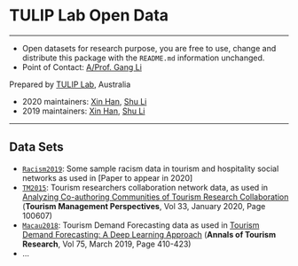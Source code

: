 # TULIP Lab Open Data  

---
- Open datasets for research purpose, you are free to use, change and distribute this package with the `README.md` information unchanged.
- Point of Contact: [A/Prof. Gang Li](https://github.com/tuliplab) 

Prepared by [TULIP Lab](http://www.tulip.org.au), Australia

- 2020 maintainers: [Xin Han](https://github.com/xhan97), [Shu Li](https://github.com/lishusmile)
- 2019 maintainers: [Xin Han](https://github.com/xhan97), [Shu Li](https://github.com/lishusmile)

---

## Data Sets

* [`Racism2019`](Racism2019): Some sample racism data in tourism and hospitality social networks as used in [Paper to appear in 2020]
* [`TM2015`](TM2015): Tourism researchers collaboration network data, as used in [Analyzing Co-authoring Communities of Tourism Research Collaboration](https://doi.org/10.1016/j.tmp.2019.100607) (**Tourism Management Perspectives**, Vol 33, January 2020, Page 100607)
* [`Macau2018`](Macau2018): Tourism Demand Forecasting data as used in [Tourism Demand Forecasting: A Deep Learning Approach](https://doi.org/10.1016/j.annals.2019.01.014) (**Annals of Tourism Research**, Vol 75, March 2019, Page 410-423)
* ...
